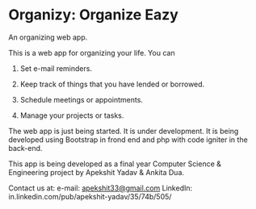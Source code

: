 Organizy: Organize Eazy
========

An organizing web app.

This is a web app for organizing your life. You can

1) Set e-mail reminders.

2) Keep track of things that you have lended or borrowed.

3) Schedule meetings or appointments.

4) Manage your projects or tasks.

The web app is just being started. It is under development. It is being developed using Bootstrap in frond end and php with code igniter in the back-end.

This app is being developed as a final year Computer Science & Engineering project by Apekshit Yadav & Ankita Dua.

Contact us at: e-mail: apekshit33@gmail.com
LinkedIn: in.linkedin.com/pub/apekshit-yadav/35/74b/505/
